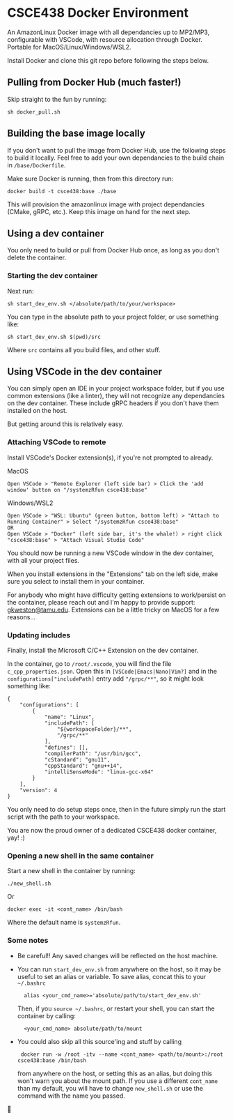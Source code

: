 # CSCE438 Docker Environment
An AmazonLinux Docker image with all dependancies up to MP2/MP3, configurable with VSCode, with resource allocation through Docker. Portable for MacOS/Linux/Windows/WSL2.

Install Docker and clone this git repo before following the steps below.

## Pulling from Docker Hub (much faster!)
Skip straight to the fun by running:

    sh docker_pull.sh


## Building the base image locally
If you don't want to pull the image from Docker Hub, use the following steps to build it locally. Feel free to add your own dependancies to the build chain in `/base/Dockerfile`.

Make sure Docker is running, then from this directory run:

    docker build -t csce438:base ./base

This will provision the amazonlinux image with project dependancies (CMake, gRPC, etc.). Keep this image on hand for the next step.

## Using a dev container
You only need to build or pull from Docker Hub once, as long as you don't delete the container.

### Starting the dev container
Next run:

    sh start_dev_env.sh </absolute/path/to/your/workspace>

You can type in the absolute path to your project folder, or use something like:

    sh start_dev_env.sh $(pwd)/src

Where `src` contains all you build files, and other stuff.

## Using VSCode in the dev container
You can simply open an IDE in your project workspace folder, but if you use common extensions (like a linter), they will not recognize any dependancies on the dev container. These include gRPC headers if you don't have them installed on the host.

But getting around this is relatively easy.

### Attaching VSCode to remote
Install VSCode's Docker extension(s), if you're not prompted to already.

MacOS
    
    Open VSCode > "Remote Explorer (left side bar) > Click the 'add window' button on "/systemzRfun csce438:base"

Windows/WSL2
    
    Open VSCode > "WSL: Ubuntu" (green button, bottom left) > "Attach to Running Container" > Select "/systemzRfun csce438:base"
    OR
    Open VSCode > "Docker" (left side bar, it's the whale!) > right click "csce438:base" > "Attach Visual Studio Code"

You should now be running a new VSCode window in the dev container, with all your project files.

When you install extensions in the "Extensions" tab on the left side, make sure you select to install them in your container.

For anybody who might have difficulty getting extensions to work/persist on the container, please reach out and I'm happy to provide support: gkweston@tamu.edu. Extensions can be a little tricky on MacOS for a few reasons...

### Updating includes
Finally, install the Microsoft C/C++ Extension on the dev container.

In the container, go to `/root/.vscode`, you will find the file `c_cpp_properties.json`. Open this in `[VSCode|Emacs|Nano|Vim?]` and in the `configurations["includePath]` entry add `"/grpc/**"`, so it might look something like:

    {
        "configurations": [
            {
                "name": "Linux",
                "includePath": [
                    "${workspaceFolder}/**",
                    "/grpc/**"
                ],
                "defines": [],
                "compilerPath": "/usr/bin/gcc",
                "cStandard": "gnu11",
                "cppStandard": "gnu++14",
                "intelliSenseMode": "linux-gcc-x64"
            }
        ],
        "version": 4
    }

You only need to do setup steps once, then in the future simply run the start script with the path to your workspace.

You are now the proud owner of a dedicated CSCE438 docker container, yay! :)

### Opening a new shell in the same container
Start a new shell in the container by running:

    ./new_shell.sh

Or
  
    docker exec -it <cont_name> /bin/bash

Where the default name is `systemzRfun`.

### Some notes
* Be careful!! Any saved changes will be reflected on the host machine.
 
* You can run `start_dev_env.sh` from anywhere on the host, so it may be useful to set an alias or variable. To save alias, concat this to your `~/.bashrc`

        alias <your_cmd_name>='absolute/path/to/start_dev_env.sh'

    Then, if you `source ~/.bashrc`, or restart your shell, you can start the container by calling:
    
        <your_cmd_name> absolute/path/to/mount

* You could also skip all this source'ing and stuff by calling

       docker run -w /root -itv --name <cont_name> <path/to/mount>:/root csce438:base /bin/bash

    from anywhere on the host, or setting this as an alias, but doing this won't warn you about the mount path. If you use a different `cont_name` than my default, you will have to change `new_shell.sh` or use the command with the name you passed.

🙂
